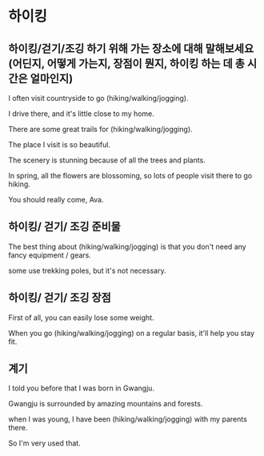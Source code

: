 # 하이킹

## 하이킹/걷기/조깅 하기 위해 가는 장소에 대해 말해보세요(어딘지, 어떻게 가는지, 장점이 뭔지, 하이킹 하는 데 총 시간은 얼마인지)


I often visit countryside to go (hiking/walking/jogging). 

I drive there, and it's little close to my home. 

There are some great trails for (hiking/walking/jogging).

The place I visit is so beautiful. 

The scenery is stunning because of all the trees and plants. 

In spring, all the flowers are blossoming, so lots of people visit there to go hiking. 

You should really come, Ava.



## 하이킹/ 걷기/ 조깅 준비물

The best thing about (hiking/walking/jogging) is that you don't need any fancy equipment / gears.

some use trekking poles, but it's not necessary.


## 하이킹/ 걷기/ 조깅 장점

First of all, you can easily lose some weight. 

When you go (hiking/walking/jogging) on a regular basis,  it'll help you stay fit. 

## 계기

I told you before that I was born in Gwangju.

Gwangju is surrounded by amazing mountains and forests.

when I was young, I have been (hiking/walking/jogging) with my parents there.

So I'm very used that.
